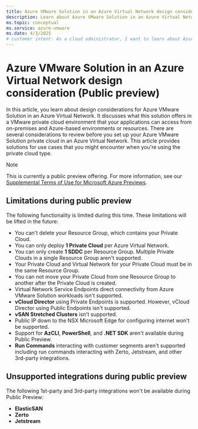 ```yaml
---
title: Azure VMware Solution in an Azure Virtual Network design consideration (Public preview)
description: Learn about Azure VMware Solution in an Azure Virtual Network design consideration.
ms.topic: conceptual
ms.service: azure-vmware
ms.date: 4/3/2025
# customer intent: As a cloud administrator, I want to learn about Azure VMware Solution in an Azure Virtual Network design consideration so that I can make informed decisions about my Azure VMware Solution deployment.
---
```


# Azure VMware Solution in an Azure Virtual Network design consideration (Public preview)

In this article, you learn about design considerations for Azure VMware Solution in an Azure Virtual Network. It discusses what this solution offers in a VMware private cloud environment that your applications can access from on-premises and Azure-based environments or resources. There are several considerations to review before you set up your Azure VMware Solution private cloud in an Azure Virtual Network. This article provides solutions for use cases that you might encounter when you're using the private cloud type.

> [!Note]
> This is currently a public preview offering. For more information, see our [Supplemental Terms of Use for Microsoft Azure Previews](https://azure.microsoft.com/support/legal/preview-supplemental-terms/).

## Limitations during public preview

The following functionality is limited during this time. These limitations will be lifted in the future:

- You can't delete your Resource Group, which contains your Private Cloud.
- You can only deploy **1 Private Cloud** per Azure Virtual Network.
- You can only create **1 SDDC** per Resource Group. Multiple Private Clouds in a single Resource Group aren't supported. 
- Your Private Cloud and Virtual Network for your Private Cloud must be in the same Resource Group.
- You can not move your Private Cloud from one Resource Group to another after the Private Cloud is created.
- Virtual Network Service Endpoints direct connectivity from Azure VMware Solution workloads isn't supported.
- **vCloud Director** using Private Endpoints is supported. However, vCloud Director using Public Endpoints isn't supported.
- **vSAN Stretched Clusters** isn't supported.
- Public IP down to the NSX Microsoft Edge for configuring internet won't be supported.
- Support for **AzCLI**, **PowerShell**, and **.NET SDK** aren't available during Public Preview.
- **Run Commands** interacting with customer segments aren't supported including run commands interacting with Zerto, Jetstream, and other 3rd-party integrations.

## Unsupported integrations during public preview

The following 1st-party and 3rd-party integrations won't be available during Public Preview:

- **ElasticSAN**
- **Zerto**
- **Jetstream**